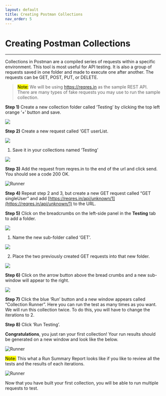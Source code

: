 ```yaml
---
layout: default
title: Creating Postman Collections
nav_order: 5
---
```


# Creating Postman Collections
---
Collections in Postman are a compiled series of requests within a specific environment. This tool is most useful for API testing. It is also a group of requests saved in one folder and made to execute one after another. The requests can be GET, POST, PUT, or DELETE.

> <mark>Note:</mark> We will be using https://reqres.in as the sample REST API. There are many types of fake requests you may use to run the sample collection. 

**Step 1)** Create a new collection folder called ‘Testing’ by clicking the top left orange ‘+’ button and save.

![](https://raw.githubusercontent.com/cee-elle/postman-documentation/gh-pages/docs/raw/collections-1.png)

**Step 2)** Create a new request called ‘GET userList.

![](https://raw.githubusercontent.com/cee-elle/postman-documentation/gh-pages/docs/raw/collections-2.png)

1. Save it in your collections named ‘Testing’

![](https://raw.githubusercontent.com/cee-elle/postman-documentation/gh-pages/docs/raw/collections-3.png)

**Step 3)** Add the request from reqres.in to the end of the url and click send. You should see a code 200 OK.

![Runner](https://raw.githubusercontent.com/cee-elle/postman-documentation/gh-pages/docs/raw/collections-4.png)
 
**Step 4)** Repeat step 2 and 3, but create a new GET request called “GET singleUser” and add [https://reqres.in/api/unknown/1](https://reqres.in/api/unknown/1) to the URL. 

**Step 5)** Click on the breadcrumbs on the left-side panel in the **Testing** tab to add a folder.

![](https://raw.githubusercontent.com/cee-elle/postman-documentation/gh-pages/docs/raw/collections-5.png)

1. Name the new sub-folder called ‘GET’.

![](https://raw.githubusercontent.com/cee-elle/postman-documentation/gh-pages/docs/raw/collections-6.png)

2. Place the two previously created GET requests into that new folder.

![](https://raw.githubusercontent.com/cee-elle/postman-documentation/gh-pages/docs/raw/collections-7.png)


**Step 6)** Click on the arrow button above the bread crumbs and a new sub-window will appear to the right.

![](https://raw.githubusercontent.com/cee-elle/postman-documentation/gh-pages/docs/raw/collections-8.png)

**Step 7)** Click the blue ‘Run’ button and a new window appears called “Collection Runner”. Here you can run the test as many times as you want. We will run this collection twice. To do this, you will have to change the iterations to 2. 


**Step 8)** Click ‘Run Testing’.

**Congratulations**, you just ran your first collection! Your run results should be generated on a new window and look like the below.

![Runner](https://raw.githubusercontent.com/cee-elle/postman-documentation/gh-pages/docs/raw/collections-10.png)

<mark>Note:</mark> This what a Run Summary Report looks like if you like to review all the tests and the results of each iterations.

![Runner](https://raw.githubusercontent.com/cee-elle/postman-documentation/gh-pages/docs/raw/collections-11.png)

Now that you have built your first collection, you will be able to run multiple requests to test. 
